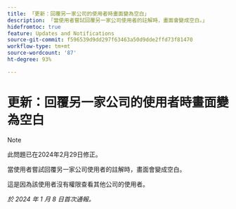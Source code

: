 ```yaml
---
title: 「更新：回覆另一家公司的使用者時畫面變為空白」
description: 「當使用者嘗試回覆另一家公司使用者的註解時，畫面會變成空白。」
hidefromtoc: true
feature: Updates and Notifications
source-git-commit: f596539d9dd297f63463a50d9dde2ffd73f81470
workflow-type: tm+mt
source-wordcount: '87'
ht-degree: 93%

---
```



# 更新：回覆另一家公司的使用者時畫面變為空白

>[!NOTE]
>
>此問題已在2024年2月29日修正。

當使用者嘗試回覆另一家公司使用者的註解時，畫面會變成空白。

這是因為該使用者沒有權限查看其他公司的使用者。

_於 2024 年 1 月 8 日首次通報。_
